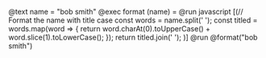 @text name = "bob smith"
@exec format (name) = @run javascript [(// Format the name with title case
  const words = name.split(' ');
  const titled = words.map(word => {
    return word.charAt(0).toUpperCase() + word.slice(1).toLowerCase();
  });
  return titled.join(' ');
)]
@run @format("bob smith")
